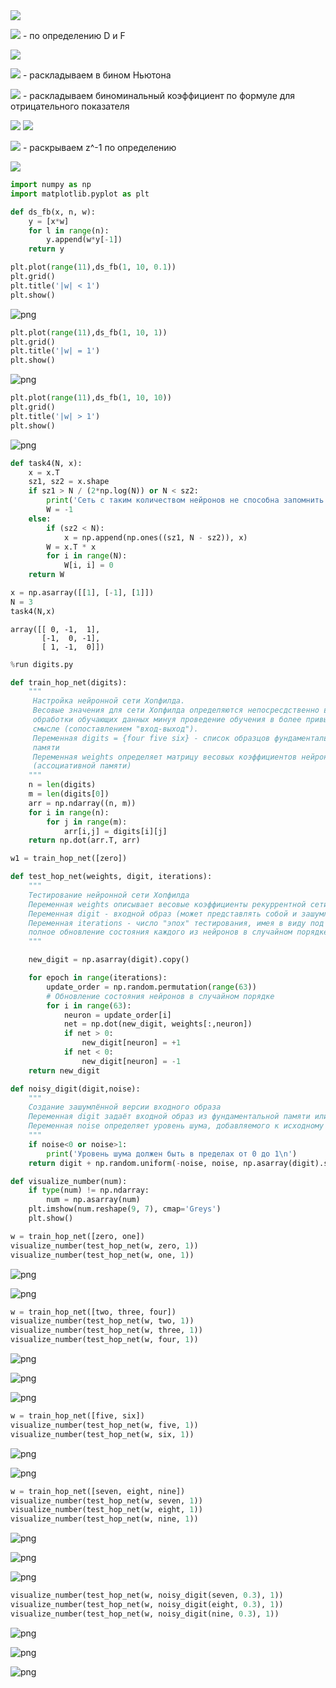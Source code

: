 
<img src="https://latex.codecogs.com/gif.latex?$y_{k}(n) = \frac{D}{1-DF}[x_{j}(n)]$" /> 

<img src="https://latex.codecogs.com/gif.latex?$y_{k}(n) = \frac{w}{1-wz^{-1}}[x_{j}(n)]$" />  - по определению D и F

<img src="https://latex.codecogs.com/gif.latex?$y_{k}(n) = w(1-wz^{-1})^{-1}[x_{j}(n)]$" /> 

<img src="https://latex.codecogs.com/gif.latex?y_{k}(n) = w\sum C_{-1}^{l}(-wz^{-1})^{l}[x_{j}(n)]" />  - раскладываем в бином Ньютона

<img src="https://latex.codecogs.com/gif.latex?y_{k}(n) = w\sum_{l=0}^{n} (-1)^{l}\frac{(1+l-1)!}{l!0!}(-wz^{-1})^{l}[x_{j}(n)]" />  - раскладываем биноминальный 
коэффициент по формуле для отрицательного показателя

<img src="https://latex.codecogs.com/gif.latex?y_{k}(n) = w\sum_{l=0}^{n} (-1)^{2l}\frac{l!}{l!}(wz^{-1})^{l}[x_{j}(n)]" /> 

<img src="https://latex.codecogs.com/gif.latex?y_{k}(n) = w\sum_{l=0}^{n}w^lz^{-l}[x_{j}(n)]" /> 

<img src="https://latex.codecogs.com/gif.latex?y_{k}(n) = \sum_{l=0}^{n}w^{l+1}z^{-l}[x_{j}(n)]" />  - раскрываем z^-1 по определению

<img src="https://latex.codecogs.com/gif.latex?y_{k}(n) = \sum_{l=0}^{n}w^{l+1}x_{j}(n-l)$" /> 



```python
import numpy as np
import matplotlib.pyplot as plt
```


```python
def ds_fb(x, n, w):
    y = [x*w]
    for l in range(n):
        y.append(w*y[-1])
    return y
```


```python
plt.plot(range(11),ds_fb(1, 10, 0.1))
plt.grid()
plt.title('|w| < 1')
plt.show()
```


![png](Lab5_files/Lab5_3_0.png)



```python
plt.plot(range(11),ds_fb(1, 10, 1))
plt.grid()
plt.title('|w| = 1')
plt.show()
```


![png](Lab5_files/Lab5_4_0.png)



```python
plt.plot(range(11),ds_fb(1, 10, 10))
plt.grid()
plt.title('|w| > 1')
plt.show()
```


![png](Lab5_files/Lab5_5_0.png)



```python
def task4(N, x):
    x = x.T
    sz1, sz2 = x.shape
    if sz1 > N / (2*np.log(N)) or N < sz2:
        print('Сеть с таким количеством нейронов не способна запомнить данные образцы')
        W = -1
    else:
        if (sz2 < N):
            x = np.append(np.ones((sz1, N - sz2)), x)
        W = x.T * x
        for i in range(N):
            W[i, i] = 0
    return W
```


```python
x = np.asarray([[1], [-1], [1]])
N = 3
task4(N,x)
```




    array([[ 0, -1,  1],
           [-1,  0, -1],
           [ 1, -1,  0]])




```python
%run digits.py
```


```python
def train_hop_net(digits):
    """
     Настройка нейронной сети Хопфилда. 
     Весовые значения для сети Хопфилда определяются непосресдственно в процессе
     обработки обучающих данных минуя проведение обучения в более привычном
     смысле (сопоставлением "вход-выход").
     Переменная digits = {four five six} - список образцов фундаментальной
     памяти
     Переменная weights определяет матрицу весовых коэффициентов нейронной сети Хопфилда
     (ассоциативной памяти)
    """
    n = len(digits)
    m = len(digits[0])
    arr = np.ndarray((n, m))
    for i in range(n):
        for j in range(m):
            arr[i,j] = digits[i][j]
    return np.dot(arr.T, arr)
```


```python
w1 = train_hop_net([zero])
```


```python
def test_hop_net(weights, digit, iterations):
    """
    Тестирование нейронной сети Хопфилда
    Переменная weights описывает весовые коэффициенты рекуррентной сети с сохраненными элементами фундаментальной памяти
    Переменная digit - входной образ (может представлять собой и зашумленную версию исходного вектора)
    Переменная iterations - число "эпох" тестирования, имея в виду под эпохой
    полное обновление состояния каждого из нейронов в случайном порядке
    """

    new_digit = np.asarray(digit).copy()

    for epoch in range(iterations):
        update_order = np.random.permutation(range(63))
        # Обновление состояния нейронов в случайном порядке
        for i in range(63):
            neuron = update_order[i]
            net = np.dot(new_digit, weights[:,neuron])
            if net > 0:
                new_digit[neuron] = +1
            if net < 0:
                new_digit[neuron] = -1
    return new_digit
```


```python
def noisy_digit(digit,noise):
    """
    Создание зашумлённой версии входного образа
    Переменная digit задаёт входной образ из фундаментальной памяти или произвольный образ
    Переменная noise определяет уровень шума, добавляемого к исходному вектору
    """
    if noise<0 or noise>1:
        print('Уровень шума должен быть в пределах от 0 до 1\n')
    return digit + np.random.uniform(-noise, noise, np.asarray(digit).size)
```


```python
def visualize_number(num):
    if type(num) != np.ndarray:
        num = np.asarray(num)
    plt.imshow(num.reshape(9, 7), cmap='Greys')
    plt.show()
```


```python
w = train_hop_net([zero, one])
visualize_number(test_hop_net(w, zero, 1))
visualize_number(test_hop_net(w, one, 1))
```


![png](Lab5_files/Lab5_14_0.png)



![png](Lab5_files/Lab5_14_1.png)



```python
w = train_hop_net([two, three, four])
visualize_number(test_hop_net(w, two, 1))
visualize_number(test_hop_net(w, three, 1))
visualize_number(test_hop_net(w, four, 1))
```


![png](Lab5_files/Lab5_15_0.png)



![png](Lab5_files/Lab5_15_1.png)



![png](Lab5_files/Lab5_15_2.png)



```python
w = train_hop_net([five, six])
visualize_number(test_hop_net(w, five, 1))
visualize_number(test_hop_net(w, six, 1))
```


![png](Lab5_files/Lab5_16_0.png)



![png](Lab5_files/Lab5_16_1.png)



```python
w = train_hop_net([seven, eight, nine])
visualize_number(test_hop_net(w, seven, 1))
visualize_number(test_hop_net(w, eight, 1))
visualize_number(test_hop_net(w, nine, 1))
```


![png](Lab5_files/Lab5_17_0.png)



![png](Lab5_files/Lab5_17_1.png)



![png](Lab5_files/Lab5_17_2.png)



```python
visualize_number(test_hop_net(w, noisy_digit(seven, 0.3), 1))
visualize_number(test_hop_net(w, noisy_digit(eight, 0.3), 1))
visualize_number(test_hop_net(w, noisy_digit(nine, 0.3), 1))
```


![png](Lab5_files/Lab5_18_0.png)



![png](Lab5_files/Lab5_18_1.png)



![png](Lab5_files/Lab5_18_2.png)

